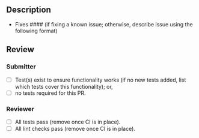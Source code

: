
<!-- 

	If release PR, add ?template=release.md to the PR url to use the release PR template.

	Otherwise, you are stating the this PR fixes an issue that has been submitted; or,
	describes the issue or proposal under considersation.

-->

## Description

- Fixes #### (if fixing a known issue; otherwise, describe issue using the following format)

<!--

## Expectation

Describe the output you are expecting from marked

## Result

Describe the output you received from marked

## What was attempted

Describe what code combination got you there 

-->	

## Review

### Submitter

- [ ] Test(s) exist to ensure functionality works (if no new tests added, list which tests cover this functionality); or,
- [ ] no tests required for this PR.
  
### Reviewer

- [ ] All tests pass (remove once CI is in place).
- [ ] All lint checks pass (remove once CI is in place).